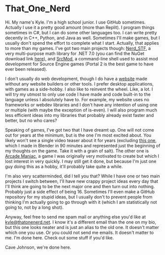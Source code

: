 # That_One_Nerd

Hi. My name's Kyle. I'm a high school junior. I use GitHub sometimes. Actually I use it a pretty good amount (more than Replit). I program things sometimes in C#, but I can do some other languages too. I can write pretty decently in C++, Python, and Java as well. Sometimes I'll make games, but I usually don't spend the effort to complete what I start. Actually, that applies to more than my games. I've got two main projects though: [Nerd_STF](https://github.com/That-One-Nerd/Nerd_STF), a very multi-purpose math library for .NET 7.0 (you can find the NuGet download link [here](https://www.nuget.org/packages/Nerd_STF)), and [SrcMod](https://github.com/That-One-Nerd/SrcMod), a command-line shell used to assist mod development for Source Engine games (Portal 2 is the best game to have ever been released).

I don't usually do web development, though I do have a [website](https://thatonenerd.net/) made without any website builders or other tools. I prefer desktop applications, with games as a side-hobby. I also like to reinvent the wheel. Like, a lot. I will try my utmost to only use code I have made and code built-in to the language unless I absolutely have to. For example, my website uses no frameworks or webdev libraries and I don't have any intention of using one or multiple (with maybe the exception of is-even). I will also program much less efficient ideas into my libraries that probably already exist faster and better, but no who cares?

Speaking of games, I've got two that I have dreamt up. One will not come out for years at the minimum, but is the one I'm most excited about. You likely won't see a single video teaser about it for years (excluding [this one](https://youtu.be/KVMNJAwnl9w), which I made in Blender in 90 minutes and represented just the beginning of my thoughts on the game. Take it with a grain of salt). The other one is [Arcade Maniac](https://arcademaniac.thatonenerd.net/), a game I was originally very motivated to create but which I lost interest in very quickly. I may still get it done, but because I'm just one guy doing this as a hobby, it'll probably take quite a while.

I'm also very scatterminded, did I tell you that? While I have one or two main projects I switch between, I'll have new crappy project ideas every day that I'll think are going to be the next major one and then turn out into nothing. Probably just a side effect of being 16. Sometimes I'll even make a GitHub repository for my stupid ideas, but I usually don't to prevent people from thinking I'm actually going to go through with it (which I am statistically not going to, not by a long shot).

Anyway, feel free to send me spam mail or anything else you'd like at [kyle@thatonenerd.net](mailto:kyle@thatonenerd.net). I know it's a different email than the one on my bio, but this one looks neater and is just an alias to the old one. It doesn't matter which one you use. Or you could not send me emails. It doesn't matter to me. I'm done here. Check out some stuff if you'd like.

Cave Johnson, we're done here.
